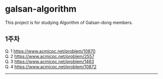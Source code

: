 # galsan-algorithm
 This project is for studying Algorithm of Galsan-dong members.


## 1주차 
Q. 1  https://www.acmicpc.net/problem/10870 <br>
Q. 2  https://www.acmicpc.net/problem/2557 <br>
Q. 3  https://www.acmicpc.net/problem/1463 <br>
Q. 4  https://www.acmicpc.net/problem/10872 <br>

---------------
